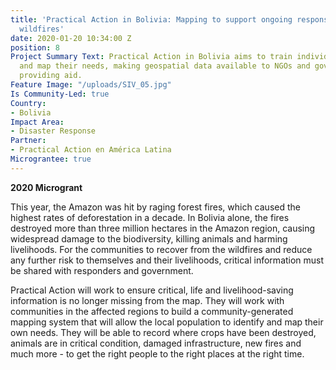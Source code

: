 ```yaml
---
title: 'Practical Action in Bolivia: Mapping to support ongoing response to the Bolivian
  wildfires'
date: 2020-01-20 10:34:00 Z
position: 8
Project Summary Text: Practical Action in Bolivia aims to train individuals to identify
  and map their needs, making geospatial data available to NGOs and government agencies
  providing aid.
Feature Image: "/uploads/SIV_05.jpg"
Is Community-Led: true
Country:
- Bolivia
Impact Area:
- Disaster Response
Partner:
- Practical Action en América Latina
Micrograntee: true
---
```


**2020 Microgrant**
 
This year, the Amazon was hit by raging forest fires, which caused the highest rates of deforestation in a decade. In Bolivia alone, the fires destroyed more than three million hectares in the Amazon region, causing widespread damage to the biodiversity, killing animals and harming livelihoods. For the communities to recover from the wildfires and reduce any further risk to themselves and their livelihoods, critical information must be shared with responders and government. 
 
Practical Action will work to ensure critical, life and livelihood-saving information is no longer missing from the map. They will work with communities in the affected regions to build a community-generated mapping system that will allow the local population to identify and map their own needs. They will be able to record where crops have been destroyed, animals are in critical condition, damaged infrastructure, new fires and much more - to get the right people to the right places at the right time.